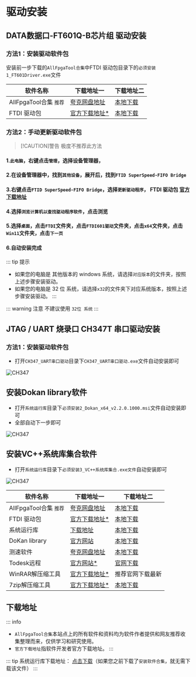 # 驱动安装

## DATA数据口-FT601Q-B芯片组 驱动安装

### 方法1：安装驱动软件包

安装前一步下载的`AllFpgaTool合集`中FTDI 驱动包目录下的`必须安装1_FT601Driver.exe`文件



| 软件名称               | 下载地址一                                                | 下载地址二                                   |
| ---------------------- | --------------------------------------------------------- | -------------------------------------------- |
| AllFpgaTool合集 `推荐` | [夸克网盘地址](https://www.baidu.com)                     | [本地下载](../../src/soft/AllFpgaTool.zip)   |
| FTDI 驱动包            | [官方下载地址*](https://www.ftdichip.cn/Drivers/D3XX.htm) | [本地下载](../../src/soft/1_FT601Driver.exe) |


### 方法2：手动更新驱动软件包 

> [!CAUTION]警告
> 极度不推荐此方法

#### 1.`此电脑`，右键点击`管理`，选择设备管理器，

#### 2.在设备管理器中，找到`其他设备`，展开后，找到`FTID SuperSpeed-FIFO Bridge`

#### 3.右键点击`FTID SuperSpeed-FIFO Bridge`，选择`更新驱动程序`， FTDI 驱动包 [官方下载地址](https://www.ftdichip.cn/Drivers/D3XX.html) 

#### 4.选择`浏览计算机以查找驱动程序软件`，点击浏览

#### 5.选择`桌面`，点击`FTDI`文件夹，点击`FTDI601驱动`文件夹，点击`x64`文件夹，点击`Win11`文件夹，点击`下一页`

#### 6.自动安装完成


::: tip 提示
- 如果您的电脑是 其他版本的 windows 系统，请选择`对应版本`的文件夹，按照上述步骤安装驱动。
- 如果您的电脑是 32 位 系统，请选择`x32`的文件夹下对应系统版本，按照上述步骤安装驱动。
:::

::: warning 注意
不建议使用 `32位 系统`
:::



## JTAG / UART 烧录口 CH347T 串口驱动安装

### 方法1：安装驱动软件包

- 打开`CH347_UART串口驱动`目录下`CH347_UART串口驱动.exe`文件自动安装即可
  
![CH347](https://i.postimg.cc/ZYcc5HMV/CH347.jpg)


## 安装Dokan library软件

- 打开`系统运行库`目录下`必须安装2_Dokan_x64_v2.2.0.1000.msi`文件自动安装即可
- 全部自动下一步即可

![CH347](https://i.postimg.cc/fTRvtX4Z/dokan.png)

## 安装VC++系统库集合软件

- 打开`系统运行库`目录下`必须安装3_VC++系统库集合.exe文件`自动安装即可

![CH347](https://i.postimg.cc/QN0Q3tFz/vc.jpg)



| 软件名称               | 下载地址一                                                | 下载地址二                                                 |
| ---------------------- | --------------------------------------------------------- | ---------------------------------------------------------- |
| AllFpgaTool合集 `推荐` | [夸克网盘地址](https://www.baidu.com)                     | [本地下载](../../src/soft/AllFpgaTool.zip)                 |
| FTDI 驱动包            | [官方下载地址*](https://www.ftdichip.cn/Drivers/D3XX.htm) | [本地下载](../../src/soft/1_FT601Driver.exe)               |
| 系统运行库             | [下载地址](https://www.baidu.com)                         | [本地下载](../../src/soft/2_ALL_VC++.exe)                  |
| DoKan library          | [官方网站](https://dokan-dev.github.io/)                  | [本地下载](../../src/soft/Dokan_x64_v2.2.0.1000.zip)       |
| 测速软件               | [夸克网盘地址](../../src/soft/TestSpeed.zip)              | [本地下载](../../src/soft/TestSpeed.zip)                   |
| Todesk远程             | [官方网站*](https://www.Todesk.com)                       | [官网下载](https://dl.todesk.com/windows/ToDesk_Setup.exe) |
| WinRAR解压缩工具       | [官方下载地址*](https://www.rarlab.com/download.htm)      | 推荐官网下载最新                                           |
| 7zip解压缩工具         | [官方下载地址*](https://www.7-zip.org/download.html)      | [本地下载](../../src/soft/7z2408-x64.exe)                  |

## 下载地址
::: info 
- `AllFpgaTool合集`本站点上的所有软件和资料均为软件作者提供和网友推荐收集整理而来，仅供学习和研究使用。
- `官方下载地址`指软件开发者官方下载地址。
::: 


::: tip
系统运行库下载地址： [点击下载](https://www.baidu.com)（如果您之前下载了`安装软件合集`，就无需下载该文件）
:::
